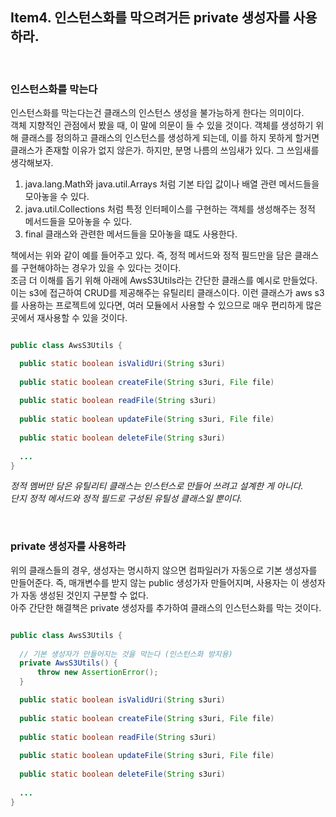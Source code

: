 ## Item4. 인스턴스화를 막으려거든 private 생성자를 사용하라.

<br>

### 인스턴스화를 막는다
인스턴스화를 막는다는건 클래스의 인스턴스 생성을 불가능하게 한다는 의미이다.  
객체 지향적인 관점에서 봤을 때, 이 말에 의문이 들 수 있을 것이다. 객체를 생성하기 위해 클래스를 정의하고 클래스의 인스턴스를 생성하게 되는데, 이를 하지 못하게 할거면 클래스가 존재할 이유가 없지 않은가. 하지만, 분명 나름의 쓰임새가 있다. 그 쓰임새를 생각해보자.
1. java.lang.Math와 java.util.Arrays 처럼 기본 타입 값이나 배열 관련 메서드들을 모아놓을 수 있다.
2. java.util.Collections 처럼 특정 인터페이스를 구현하는 객체를 생성해주는 정적 메서드들을 모아놓을 수 있다.
3. final 클래스와 관련한 메서드들을 모아놓을 떄도 사용한다.

책에서는 위와 같이 예를 들어주고 있다. 즉, 정적 메서드와 정적 필드만을 담은 클래스를 구현해야하는 경우가 있을 수 있다는 것이다.    
조금 더 이해를 돕기 위해 아래에 AwsS3Utils라는 간단한 클래스를 예시로 만들었다. 이는 s3에 접근하여 CRUD를 제공해주는 유틸리티 클래스이다. 이런 클래스가 aws s3를 사용하는 프로젝트에 있다면, 여러 모듈에서 사용할 수 있으므로 매우 편리하게 많은 곳에서 재사용할 수 있을 것이다. 
```java

public class AwsS3Utils {

  public static boolean isValidUri(String s3uri)
  
  public static boolean createFile(String s3uri, File file)
  
  public static boolean readFile(String s3uri)
  
  public static boolean updateFile(String s3uri, File file)
  
  public static boolean deleteFile(String s3uri)
  
  ...
}
```

_정적 멤버만 담은 유틸리티 클래스는 인스턴스로 만들어 쓰려고 설계한 게 아니다._   
_단지 정적 메서드와 정적 필드로 구성된 유틸성 클래스일 뿐이다._ 

<br>

### private 생성자를 사용하라

위의 클래스들의 경우, 생성자는 명시하지 않으면 컴파일러가 자동으로 기본 생성자를 만들어준다. 즉, 매개변수를 받지 않는 public 생성가자 만들어지며, 사용자는 이 생성자가 자동 생성된 것인지 구분할 수 없다.  
아주 간단한 해결책은 private 생성자를 추가하여 클래스의 인스턴스화를 막는 것이다.

```java

public class AwsS3Utils {
  
  // 기본 생성자가 만들어지는 것을 막는다 (인스턴스화 방지용)
  private AwsS3Utils() {
      throw new AssertionError();
  }

  public static boolean isValidUri(String s3uri)
  
  public static boolean createFile(String s3uri, File file)
  
  public static boolean readFile(String s3uri)
  
  public static boolean updateFile(String s3uri, File file)
  
  public static boolean deleteFile(String s3uri)
  
  ...
}
```


